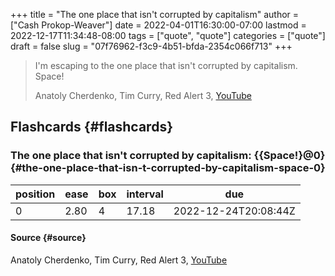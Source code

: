 +++
title = "The one place that isn't corrupted by capitalism"
author = ["Cash Prokop-Weaver"]
date = 2022-04-01T16:30:00-07:00
lastmod = 2022-12-17T11:34:48-08:00
tags = ["quote", "quote"]
categories = ["quote"]
draft = false
slug = "07f76962-f3c9-4b51-bfda-2354c066f713"
+++

> I'm escaping to the one place that isn't corrupted by capitalism. Space!
>
> Anatoly Cherdenko, Tim Curry, Red Alert 3, [YouTube](g1Sq1Nr58hM)


## Flashcards {#flashcards}


### The one place that isn't corrupted by capitalism: {{Space!}@0} {#the-one-place-that-isn-t-corrupted-by-capitalism-space-0}

| position | ease | box | interval | due                  |
|----------|------|-----|----------|----------------------|
| 0        | 2.80 | 4   | 17.18    | 2022-12-24T20:08:44Z |


#### Source {#source}

Anatoly Cherdenko, Tim Curry, Red Alert 3, [YouTube](g1Sq1Nr58hM)
